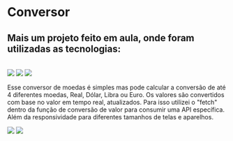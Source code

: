 # Conversor 

<h2>Mais um projeto feito em aula, onde foram utilizadas as tecnologias:</h2>
<br>
<img src=https://img.shields.io/badge/CSS-239120?&style=for-the-badge&logo=css3&logoColor=white></img>
<img src=https://img.shields.io/badge/HTML-239120?style=for-the-badge&logo=html5&logoColor=white></img>
<img src=https://img.shields.io/badge/JavaScript-323330?style=for-the-badge&logo=javascript&logoColor=F7DF1E></img>
<br>
<p>Esse conversor de moedas é simples mas pode calcular a conversão de até 4 diferentes moedas, Real, Dólar, Libra ou Euro. Os valores são convertidos com base no valor em tempo real, atualizados. Para isso utilizei o "fetch" dentro da função de conversão de valor para consumir uma API específica. Além da responsividade para diferentes tamanhos de telas e aparelhos.</p>
<img src=https://github.com/ricocanuto/Conversor/assets/141502177/c3c84e5b-bd28-4e16-936d-6e076dd6c285></img>
<img src=https://github.com/ricocanuto/Conversor/assets/141502177/a3790d1f-4365-4121-861e-b8d3cabbd36c></img>



